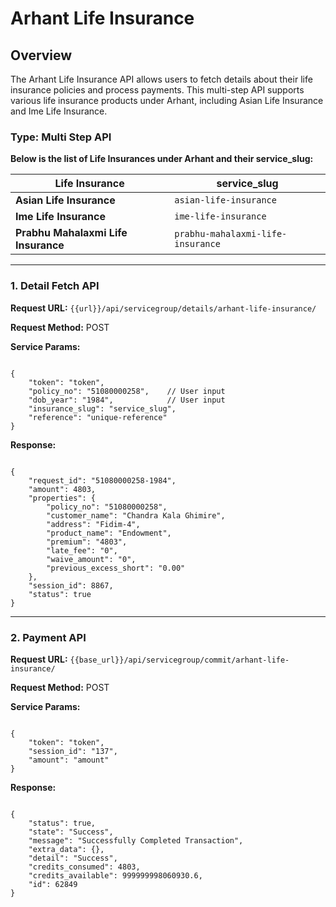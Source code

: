 # Arhant Life Insurance

## Overview

The Arhant Life Insurance API allows users to fetch details about their life insurance policies and process payments. This multi-step API supports various life insurance products under Arhant, including Asian Life Insurance and Ime Life Insurance.

### **Type: Multi Step API**

**Below is the list of Life Insurances under Arhant and their service_slug:**

| Life Insurance                   | service_slug                      |
|----------------------------------|----------------------------------|
| **Asian Life Insurance**         | `asian-life-insurance`          |
| **Ime Life Insurance**           | `ime-life-insurance`            |
| **Prabhu Mahalaxmi Life Insurance** | `prabhu-mahalaxmi-life-insurance` |

---

### 1. **Detail Fetch API**

**Request URL:** `{{url}}/api/servicegroup/details/arhant-life-insurance/`

**Request Method:** POST

**Service Params:**

<pre><code class="json">
{
    "token": "token",
    "policy_no": "51080000258",    // User input
    "dob_year": "1984",            // User input
    "insurance_slug": "service_slug",
    "reference": "unique-reference"
}
</code></pre>

**Response:**

<pre><code class="json">
{
    "request_id": "51080000258-1984",
    "amount": 4803,
    "properties": {
        "policy_no": "51080000258",
        "customer_name": "Chandra Kala Ghimire",
        "address": "Fidim-4",
        "product_name": "Endowment",
        "premium": "4803",
        "late_fee": "0",
        "waive_amount": "0",
        "previous_excess_short": "0.00"
    },
    "session_id": 8867,
    "status": true
}
</code></pre>

---

### 2. **Payment API**

**Request URL:** `{{base_url}}/api/servicegroup/commit/arhant-life-insurance/`

**Request Method:** POST

**Service Params:**

<pre><code class="json">
{
    "token": "token",
    "session_id": "137",
    "amount": "amount"
}
</code></pre>

**Response:**

<pre><code class="json">
{
    "status": true,
    "state": "Success",
    "message": "Successfully Completed Transaction",
    "extra_data": {},
    "detail": "Success",
    "credits_consumed": 4803,
    "credits_available": 999999998060930.6,
    "id": 62849
}
</code></pre>
